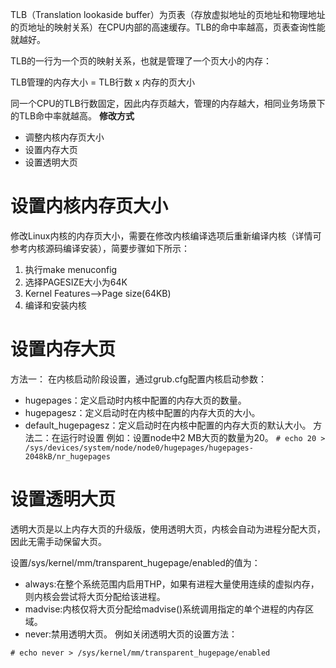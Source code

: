 TLB（Translation lookaside buffer）为页表（存放虚拟地址的页地址和物理地址的页地址的映射关系）在CPU内部的高速缓存。TLB的命中率越高，页表查询性能就越好。

TLB的一行为一个页的映射关系，也就是管理了一个页大小的内存：

TLB管理的内存大小 = TLB行数 x 内存的页大小

同一个CPU的TLB行数固定，因此内存页越大，管理的内存越大，相同业务场景下的TLB命中率就越高。
**修改方式**
- 调整内核内存页大小
- 设置内存大页
- 设置透明大页
# 设置内核内存页大小
修改Linux内核的内存页大小，需要在修改内核编译选项后重新编译内核（详情可参考内核源码编译安装），简要步骤如下所示：

1. 执行make menuconfig
2. 选择PAGESIZE大小为64K
3. Kernel Features-->Page size(64KB)
4. 编译和安装内核


# 设置内存大页
方法一： 在内核启动阶段设置，通过grub.cfg配置内核启动参数：
- hugepages：定义启动时内核中配置的内存大页的数量。
- hugepagesz：定义启动时在内核中配置的内存大页的大小。
- default_hugepagesz：定义启动时在内核中配置的内存大页的默认大小。
方法二：在运行时设置
例如：设置node中2 MB大页的数量为20。
`# echo 20 > /sys/devices/system/node/node0/hugepages/hugepages-2048kB/nr_hugepages`

# 设置透明大页
透明大页是以上内存大页的升级版，使用透明大页，内核会自动为进程分配大页，因此无需手动保留大页。

设置/sys/kernel/mm/transparent_hugepage/enabled的值为：
- always:在整个系统范围内启用THP，如果有进程大量使用连续的虚拟内存，则内核会尝试将大页分配给该进程。
- madvise:内核仅将大页分配给madvise()系统调用指定的单个进程的内存区域。
- never:禁用透明大页。
例如关闭透明大页的设置方法：

`# echo never > /sys/kernel/mm/transparent_hugepage/enabled`